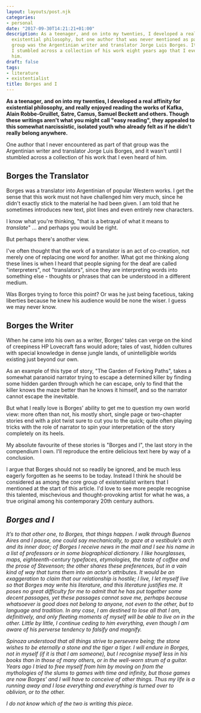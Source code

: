 ```yaml
---
layout: layouts/post.njk
categories:
- personal
date: "2017-09-30T14:21:21+01:00"
description: As a teenager, and on into my twenties, I developed a real affinity for
  existential philosophy, but one author that was never mentioned as part of that
  group was the Argentinian writer and translator Jorge Luis Borges. It wasn't until
  I stumbled across a collection of his work eight years ago that I even heard of
  him.
draft: false
tags:
- literature
- existentialist
title: Borges and I
---
```

**As a teenager, and on into my twenties, I developed a real affinity for existential philosophy, and really enjoyed reading the works of Kafka, Alain Robbe-Gruillet, Satre, Camus, Samuel Beckett and others. Though these writings aren't what you might call "easy reading", they appealed to this somewhat narcissistic, isolated youth who already felt as if he didn't really belong anywhere.**

One author that I never encountered as part of that group was the Argentinian writer and translator Jorge Luis Borges, and it wasn't until I stumbled across a collection of his work that I even heard of him.

## Borges the Translator

Borges was a translator into Argentinian of popular Western works. I get the sense that this work must not have challenged him very much, since he didn't exactly stick to the material he had been given. I am told that he sometimes introduces new text, plot lines and even entirely new characters.

I know what you're thinking, "that is a betrayal of what it means to _translate_" ... and perhaps you would be right.

But perhaps there's another view.

I've often thought that the work of a translator is an act of co-creation, not merely one of replacing one word for another. What got me thinking along these lines is when I heard that people signing for the deaf are called "interpreters", not "translators", since they are interpreting words into something else - thoughts or phrases that can be understood in a different medium.

Was Borges trying to force this point? Or was he just being facetious, taking liberties because he knew his audience would be none the wiser. I guess we may never know.

## Borges the Writer

When he came into his own as a writer, Borges' tales can verge on the kind of creepiness HP Lovecraft fans would adore; tales of vast, hidden cultures with special knowledge in dense jungle lands, of unintelligible worlds existing just beyond our own.

As an example of this type of story, "The Garden of Forking Paths", takes a somewhat paranoid narrator trying to escape a determined killer by finding some hidden garden through which he can escape, only to find that the killer knows the maze better than he knows it himself, and so the narrator cannot escape the inevitable.

But what I really love is Borges' ability to get me to question my own world view: more often than not, his mostly short, single page or two-chapter stories end with a plot twist sure to cut you to the quick; quite often playing tricks with the role of narrator to spin your interpretation of the story completely on its heels.

My absolute favourite of these stories is "Borges and I", the last story in the compendium I own. I'll reproduce the entire delicious text here by way of a conclusion.

I argue that Borges should not so readily be ignored, and be much less eagerly forgotten as he seems to be today. Instead I think he should be considered as among the core group of existentialist writers that I mentioned at the start of this article. I'd love to see more people recognise this talented, mischevious and thought-provoking artist for what he was, a true original among his contemporary 20th century authors.

## _Borges and I_
_It’s to that other one, to Borges, that things happen. I walk through Buenos Aires and I pause, one could say mechanically, to gaze at a vestibule’s arch and its inner door; of Borges I receive news in the mail and I see his name in a list of professors or in some biographical dictionary. I like hourglasses, maps, eighteenth-century typefaces, etymologies, the taste of coffee and the prose of Stevenson; the other shares these preferences, but in a vain kind of way that turns them into an actor’s attributes. It would be an exaggeration to claim that our relationship is hostile; I live, I let myself live so that Borges may write his literature, and this literature justifies me. It poses no great difficulty for me to admit that he has put together some decent passages, yet these passages cannot save me, perhaps because whatsoever is good does not belong to anyone, not even to the other, but to language and tradition. In any case, I am destined to lose all that I am, definitively, and only fleeting moments of myself will be able to live on in the other. Little by little, I continue ceding to him everything, even though I am aware of his perverse tendency to falsify and magnify._

_Spinoza understood that all things strive to persevere being; the stone wishes to be eternally a stone and the tiger a tiger. I will endure in Borges, not in myself (if it is that I am someone), but I recognise myself less in his books than in those of many others, or in the well-worn strum of a guitar. Years ago I tried to free myself from him by moving on from the mythologies of the slums to games with time and infinity, but those games are now Borges’ and I will have to conceive of other things. Thus my life is a running away and I lose everything and everything is turned over to oblivion, or to the other._

_I do not know which of the two is writing this piece._
